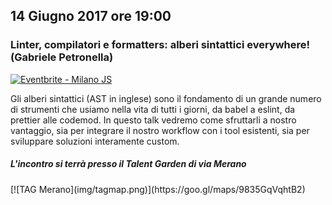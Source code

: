 ## 14 Giugno  2017 ore 19:00
### Linter, compilatori e formatters: alberi sintattici everywhere! (Gabriele Petronella)


<a href="https://www.eventbrite.it/e/biglietti-milano-js-35312354202?ref=ebtn" target="_blank"><img src="https://www.eventbrite.it/custombutton?eid=35312354202" alt="Eventbrite - Milano JS" /></a>


Gli alberi sintattici (AST in inglese) sono il fondamento di un grande numero di strumenti che usiamo nella vita di tutti i giorni, da babel a eslint, da prettier alle codemod. In questo talk vedremo come sfruttarli a nostro vantaggio, sia per integrare il nostro workflow con i tool esistenti, sia per sviluppare soluzioni interamente custom.

##### L'incontro si terrà presso il Talent Garden di via Merano 

<div class="frame">
  [![TAG Merano](img/tagmap.png)](https://goo.gl/maps/9835GqVqhtB2)
</div>
